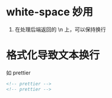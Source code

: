 # white-space 妙用
1. 在处理后端返回的 \n 上，可以保持换行

# 格式化导致文本换行
如 prettier 
```html
<!-- prettier -->
<!-- prettier -->
```